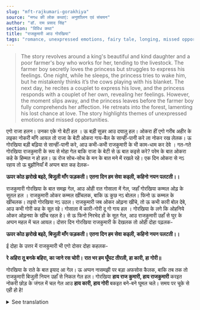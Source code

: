 ```yaml
---
slug: "mft-rajkumari-gorakhiya"
source: "मगध की लोक कथाएं: अनुशाीलन एवं संचयन"
author: "डॉ. राम प्रसाद सिंह"
section: "विविध कथा"
title: "राजकुमारी आउ गोरखिया"
tags: "romance, unexpressed emotions, fairy tale, longing, missed opportunities"
---
```

<blockquote>
The story revolves around a king's beautiful and kind daughter and a poor farmer's boy who works for her, tending to the livestock. The farmer boy secretly loves the princess but struggles to express his feelings. One night, while he sleeps, the princess tries to wake him, but he mistakenly thinks it’s the cows playing with his blanket. The next day, he recites a couplet to express his love, and the princess responds with a couplet of her own, revealing her feelings. However, the moment slips away, and the princess leaves before the farmer boy fully comprehends her affection. He retreats into the forest, lamenting his lost chance at love. The story highlights themes of unexpressed emotions and missed opportunities.
</blockquote>

एगो राजा हलन। उनका एके गो बेटी हल । ऊ बड़ी सुन्नर आउ दयालु हल। ओकरा हीं एगो गरीब अहीर के लइका नोकरी माँगे आयल तो राजा के बेटी ओकरा गाय-बैल के सान्हीं-पानी करे ला नोकर रख लेलक। ऊ गोरखिया बड़ी बढ़िया से सान्हीं-पानी करे, आउ कभी-कभी राजकुमारी के भी काम-धाम कर देवे । गत-गते गोरखिया राजकुमारी के रूप से मोहा गेल बाकि राजा के बेटी से ऊ बात कइसे करे? परेम के बात ओकरा कहे के हिम्मत न हो हल। ऊ रोज सोच-सोच के मन के बात मने में रखले रहे। एक दिन ओकरा से नऽ रहाय तो ऊ बुझौनियाँ में अप्पन बात कह देलक-

**ऊपर कोठ झरोखे बइठे, बिजुली माँग फड़कती।**
**एतना दिन हम सेवा कइली, कहिनो नयन पलटती।।**

राजकुमारी गोरखिया के बात समझ गेल, आउ ओही रात गोसाला में गेल, जहाँ गोरखिया कम्मल ओढ़ के सूतल हल । राजकुमारी ओकर कम्मल खींचलक, बाकि ऊ कुछ नऽ बोलल। फिनो ऊ कम्मल के खींचलक। तइयो गोरखिया नऽ उठल। राजकुमारी जब ओकर ओढ़ना खींचे, तो ऊ कभी कारी बोल देबे, आउ कभी गोरी कह के सूत रहे। गोसाला में कारी-गोरी दू गो गाय हल । गोरखिया के लगे कि ओहनिये ओकर ओढ़नवा के खींच रहल हे। से ऊ फिनो निरभेद हो के सूत गेल, आउ राजकुमारी उहाँ से घुर के अप्पन महल में चल आयल। 
दोसर दिन गोरखिया राजकुमारी के देखलक तो ओही दोहा पढ़लक- 

**ऊपर कोठ झरोखे बइठे, बिजुली माँग फड़कती।**
**एतना दिन हम सेवा कइली, कहिनो नयन पलटती।।**

ई दोहा के उत्तर में राजकुमारी भी एगो दोसर दोहा कहलक-
 
**रे अहिरा तू बनके बहिरा, का जाने रस चोरी।**
**रात भर हम घूँघट तीरली, हा कारी, हा गोरी॥**
 
गोरखिया के राते के बात इयाद आ गेल। ऊ अप्पन नासमझी पर बड़ा अफसोस कैलक, बाकि तब तक तो राजकुमारी बिजुली नियन उहाँ से निकल गेल हल। गोरखिया **हाय राज कुमारी, हाय राजकुमारी** करइत नोकरी छोड़ के जंगल में चल गेल आउ **हाय कारी, हाय गोरी** बकइत बने-बने घूमल चले। समय पर चूके से एही हो हे! 

<details>
<summary>See translation</summary>

Once there was a king who had a beautiful and kind daughter. One day, a poor farmer's boy came to ask for a job, and the king's daughter took him on to tend to the cows and buffaloes. The farmer boy did his job very well and sometimes even helped the princess with her chores. Over time, he fell in love with the princess, but he couldn't muster the courage to speak to her. He kept thinking about his feelings every day but couldn't bring himself to express them.

One day, unable to hold back, he sat in a window and said:
**"Sitting in the upper room, lightning flashes.  
For so many days I've served, yet you never look my way."**

The princess understood the farmer boy's feelings and that night she went to the cowshed where he was sleeping wrapped in a blanket. She pulled at his blanket, but he didn't say anything. She pulled again, and still, he did not wake up. When she pulled on his blanket, he would sometimes refer to her as "dark" and sometimes as "fair," thinking that the cows were playing with his blanket. Eventually, he fell asleep again, and the princess returned to her palace.

The next day, when the farmer boy saw the princess, he recited the following couplet:
**"Sitting in the upper room, lightning flashes.  
For so many days I've served, yet you never look my way."**

In response to this couplet, the princess said another couplet:
**"Oh farmer, you act as if you are deaf; how would you know of love's theft?  
All night I veiled myself, oh dark one, oh fair one."**

The farmer boy remembered the events of the previous night and regretted his ignorance. However, by that time, the princess had already left like a flash of lightning. The farmer boy lamented, "Oh princess, oh princess," quit his job, and walked into the forest, crying, "Oh dark one, oh fair one." This is what happens when one misses their chance!
</details>